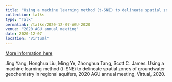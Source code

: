 ```yaml
---
title: "Using a machine learning method (t-SNE) to delineate spatial zones of groundwater geochemistry in regional aquifers"
collection: talks
type: "Talk"
permalink: /talks/2020-12-07-AGU-2020
venue: "2020 AGU annual meeting"
date: 2020-12-07
location: "Virtual"
---
```


[More information here](https://agu2020fallmeeting-agu.ipostersessions.com/Default.aspx?s=B0-8C-31-19-BE-4A-35-14-1B-8F-5E-6B-A4-A9-91-D2)

Jing Yang, Honghua Liu, Ming Ye, Zhonghua Tang, Scott C. James. Using a machine learning method (t-SNE) to delineate spatial zones of groundwater geochemistry in regional aquifers, 2020 AGU annual meeting, Virtual, 2020. 
